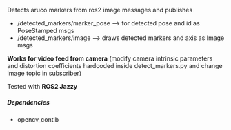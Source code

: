 Detects aruco markers from ros2 image messages and publishes

- /detected_markers/marker_pose --> for detected pose and id as PoseStamped msgs
- /detected_markers/image --> draws detected markers and axis as Image msgs

**Works for video feed from camera**
(modify camera intrinsic parameters and distortion coefficients hardcoded inside detect_markers.py and change image topic in subscriber)

Tested with **ROS2 Jazzy**

##### **Dependencies**

- opencv_contib
